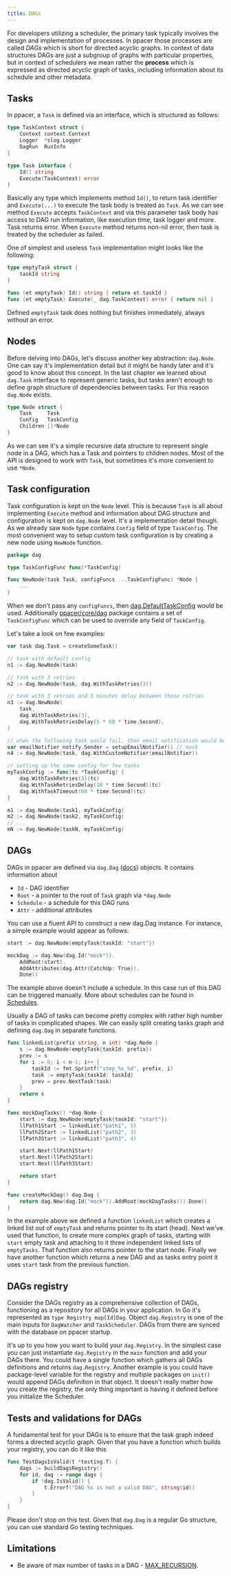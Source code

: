 ```yaml
---
title: DAGs
---
```


For developers utilizing a scheduler, the primary task typically involves the
design and implementation of processes. In ppacer those processes are called
*DAGs* which is short for directed acyclic graphs. In context of data
structures DAGs are just a subgroup of graphs with particular properties, but
in context of schedulers we mean rather the **process** which is expressed as
directed acyclic graph of tasks, including information about its schedule and
other metadata.


## Tasks

In ppacer, a `Task` is defined via an interface, which is structured as follows:

```go
type TaskContext struct {
    Context context.Context
    Logger  *slog.Logger
    DagRun  RunInfo
}

type Task interface {
    Id() string
    Execute(TaskContext) error
}
```

Basically any type which implements method `Id()`, to return task identifier
and `Execute(...)` to execute the task body is treated as `Task`. As we can see
method `Execute` accepts `TaskContext` and via this parameter task body has
access to DAG run information, like execution time, task logger and more. Task
returns error. When `Execute` method returns non-nil error, then task is
treated by the scheduler as failed.

One of simplest and useless `Task` implementation might looks like the
following:

```go
type emptyTask struct {
    taskId string
}

func (et emptyTask) Id() string { return et.taskId }
func (et emptyTask) Execute(_ dag.TaskContext) error { return nil }
```

Defined `emptyTask` task does nothing but finishes immediately, always without
an error.


## Nodes

Before delving into DAGs, let's discuss another key abstraction: `dag.Node`.
One can say it's implementation detail but it might be handy later and it's
good to know about this concept. In the last chapter we learned about `dag.Task`
interface to represent generic tasks, but tasks aren't enough to define graph
structure of dependencies between tasks. For this reason `dag.Node` exists.


```go
type Node struct {
    Task     Task
    Config   TaskConfig
    Children []*Node
}

```

As we can see it's a simple recursive data structure to represent single node
in a DAG, which has a Task and pointers to children nodes. Most of the API is
designed to work with `Task`, but sometimes it's more convenient to use
`*Node`.


## Task configuration

Task configuration is kept on the `Node` level. This is because `Task` is all
about implementing `Execute` method and information about DAG structure and
configuration is kept on `dag.Node` level. It's a implementation detail though.
As we already saw `Node` type contains `Config` field of type `TaskConfig`. The
most convenient way to setup custom task configuration is by creating a new
node using `NewNode` function.


```go
package dag

type TaskConfigFunc func(*TaskConfig)

func NewNode(task Task, configFuncs ...TaskConfigFunc) *Node {
    ...
}
```

When we don't pass any `configFuncs`, then
[dag.DefaultTaskConfig](https://pkg.go.dev/github.com/ppacer/core/dag#DefaultTaskConfig)
would be used. Additionally
[ppacer/core/dag](https://pkg.go.dev/github.com/ppacer/core/dag) package
contains a set of `TaskConfigFunc` which can be used to override any field of
`TaskConfig`.

Let's take a look on few examples:

```go
var task dag.Task = createSomeTask()

// task with default config
n1 := dag.NewNode(task)

// task with 3 retries
n2 := dag.NewNode(task, dag.WithTaskRetries(3))

// task with 3 retries and 5 minutes delay between those retries
n3 := dag.NewNode(
    task,
    dag.WithTaskRetries(3),
    dag.WithTaskRetriesDelay(5 * 60 * time.Second),
)

// when the following task would fail, then email notification would be sent
var emailNotifier notify.Sender = setupEmailNotifier() // mock
n4 := dag.NewNode(task, dag.WithCustomNotifier(emailNotifier))

// setting up the same config for few tasks
myTaskConfig := func(tc *TaskConfig) {
    dag.WithTaskRetries(3)(tc)
    dag.WithTaskRetriesDelay(10 * time.Second)(tc)
    dag.WithTaskTimeout(60 * time.Second)(tc)
}

m1 := dag.NewNode(task1, myTaskConfig)
m2 := dag.NewNode(task2, myTaskConfig)
// ...
mN := dag.NewNode(taskN, myTaskConfig)
```

## DAGs

DAGs in ppacer are defined via `dag.Dag`
([docs](https://pkg.go.dev/github.com/ppacer/core/dag#Dag)) objects. It
contains information about

* `Id` - DAG identifier
* `Root` - a pointer to the root of `Task` graph via `*dag.Node`
* `Schedule` - a schedule for this DAG runs
* `Attr` - additional attributes


You can use a fluent API to construct a new dag.Dag instance. For instance, a
simple example would appear as follows:

```go
start := dag.NewNode(emptyTask{taskId: "start"})

mockDag := dag.New(dag.Id("mock")).
    AddRoot(start).
    AddAttributes(dag.Attr{CatchUp: True}).
    Done()
```

The example above doesn't include a schedule. In this case run of this DAG can
be triggered manually. More about schedules can be found in
[Schedules](/internals/schedules/).


Usually a DAG of tasks can become pretty complex with rather high number of
tasks in complicated shapes. We can easily split creating tasks graph and
defining `dag.Dag` in separate functions.


```go "linkedList" "mockDagTasks"
func linkedList(prefix string, n int) *dag.Node {
    s := dag.NewNode(emptyTask{taskId: prefix})
    prev := s
    for i := 0; i < n-1; i++ {
        taskId := fmt.Sprintf("step_%s_%d", prefix, i)
        task := emptyTask{taskId: taskId}
        prev = prev.NextTask(task)
    }
    return s
}

func mockDagTasks() *dag.Node {
    start := dag.NewNode(emptyTask{taskId: "start"})
    llPath1Start := linkedList("path1", 5)
    llPath2Start := linkedList("path2", 3)
    llPath3Start := linkedList("path3", 4)

    start.Next(llPath1Start)
    start.Next(llPath2Start)
    start.Next(llPath3Start)

    return start
}

func createMockDag() dag.Dag {
    return dag.New(dag.Id("mock")).AddRoot(mockDagTasks()).Done()
}
```

In the example above we defined a function `linkedList` which creates a linked
list out of `emptyTask` and returns pointer to its start (head). Next we've
used that function, to create more complex graph of tasks, starting with
`start` empty task and attaching to it three independent linked lists of
`emptyTasks`. That function also returns pointer to the start node. Finally we
have another function which returns a new DAG and as tasks entry point it uses
`start` task from the previous function.


## DAGs registry

Consider the DAGs registry as a comprehensive collection of DAGs, functioning
as a repository for all DAGs in your application. In Go it's represented as
`type Registry map[Id]Dag`. Object `dag.Registry` is one of the main inputs for
`DagWatcher` and `TaskScheduler`. DAGs from there are synced with the database
on ppacer startup.

It's up to you how you want to build your `dag.Registry`. In the simplest case
you can just instantiate `dag.Registry` in the `main` function and add your
DAGs there. You could have a single function which gathers all DAGs definitions
and returns `dag.Registry`. Another example is you could have package-level
variable for the registry and multiple packages on `init()` would append DAGs
definition in that object. It doesn't really matter how you create the
registry, the only thing important is having it defined before you initialize
the Scheduler.


## Tests and validations for DAGs

A fundamental test for your DAGs is to ensure that the task graph indeed forms
a directed acyclic graph. Given that you have a function which builds your
registry, you can do it like this


```go
func TestDagsIsValid(t *testing.T) {
    dags := buildDagsRegistry()
    for id, dag := range dags {
        if !dag.IsValid() {
            t.Errorf("DAG %s is not a valid DAG", string(id))
        }
    }
}
```

Please don't stop on this test. Given that `dag.Dag` is a regular Go structure,
you can use standard Go testing techniques.


## Limitations

* Be aware of max number of tasks in a DAG -
  [MAX_RECURSION](https://pkg.go.dev/github.com/ppacer/core/dag#pkg-constants).
